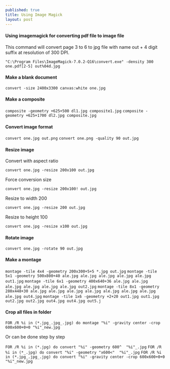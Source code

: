 ```yaml
---
published: true
title: Using Image Magick
layout: post
---
```

#### Using imagemagick for converting pdf file to image file

This command will convert page 3 to 6 to jpg file with name out + 4 digit suffix at resolution of 300 DPI.

`"C:\Program Files\ImageMagick-7.0.2-Q16\convert.exe" -density 300 one.pdf[2-5] out%04d.jpg`

#### Make a blank document 

`convert -size 2400x3300 canvas:white one.jpg`

#### Make a composite

`composite -geometry +625+500 dl1.jpg composite1.jpg`
`composite -geometry +625+1700 dl2.jpg composite.jpg`

#### Convert image format

`convert one.jpg out.png`
`convert one.png -quality 90 out.jpg`

#### Resize image

Convert with aspect ratio

`convert one.jpg -resize 200x100 out.jpg`

Force conversion size

`convert one.jpg -resize 200x100! out.jpg`

Resize to width 200 

`convert one.jpg -resize 200 out.jpg`

Resize to height 100

`convert one.jpg -resize x100 out.jpg`

#### Rotate image

`convert one.jpg -rotate 90 out.jpg`

#### Make a montage 

`montage -tile 4x4 -geometry 200x300+5+5 *.jpg out.jpg`
`montage -tile 5x1 -geometry 500x800+40 ale.jpg ale.jpg ale.jpg ale.jpg ale.jpg out1.jpg`
`montage -tile 6x1 -geometry 400x640+36 ale.jpg ale.jpg ale.jpg ale.jpg ale.jpg ale.jpg out2.jpg`
`montage -tile 8x1 -geometry 280x448+30 ale.jpg ale.jpg ale.jpg ale.jpg ale.jpg ale.jpg ale.jpg ale.jpg out4.jpg`
`montage -tile 1x6 -geometry +2+20 out1.jpg out1.jpg out2.jpg out2.jpg out4.jpg out4.jpg out5.j`


#### Crop all files in folder

`FOR /R %i in (*.jpg_.jpg_.jpg) do montage "%i" -gravity center -crop 600x600+0+0 "%i"_new.jpg`

Or can be done step by step

`FOR /R %i in (*.jpg) do convert "%i" -geometry 600^  "%i"_.jpg`
`FOR /R %i in (*_.jpg) do convert "%i" -geometry "x600<"  "%i"_.jpg`
`FOR /R %i in (*.jpg_.jpg_.jpg) do convert "%i" -gravity center -crop 600x600+0+0 "%i"_new.jpg`